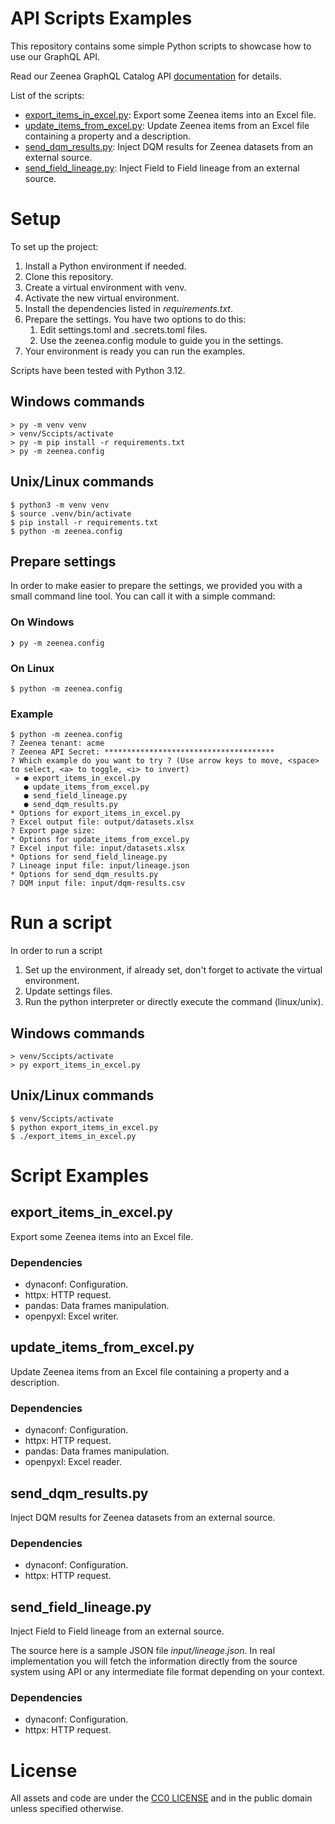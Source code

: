 API Scripts Examples
====================

This repository contains some simple Python scripts to showcase how to use our GraphQL API.

Read our Zeenea GraphQL Catalog API [documentation](https://docs.zeenea.com/) for details.

List of the scripts:

* [export_items_in_excel.py](#export_items_in_excelpy): Export some Zeenea items into an Excel file.
* [update_items_from_excel.py](#update_items_from_excelpy): Update Zeenea items from an Excel file
  containing a property and a description.
* [send_dqm_results.py](#send_dqm_resultspy): Inject DQM results for Zeenea datasets from an
  external source.
* [send_field_lineage.py](#send_field_lineagepy): Inject Field to Field lineage from an external
  source.

Setup
=====

To set up the project:

1. Install a Python environment if needed.
2. Clone this repository.
3. Create a virtual environment with venv.
4. Activate the new virtual environment.
5. Install the dependencies listed in _requirements.txt_.
6. Prepare the settings. You have two options to do this: 
   1. Edit settings.toml and .secrets.toml files.
   2. Use the zeenea.config module to guide you in the settings. 
7. Your environment is ready you can run the examples.

Scripts have been tested with Python 3.12.

Windows commands
----------------

```
> py -m venv venv
> venv/Sccipts/activate
> py -m pip install -r requirements.txt
> py -m zeenea.config
```

Unix/Linux commands
-------------------

```
$ python3 -m venv venv
$ source .venv/bin/activate
$ pip install -r requirements.txt
$ python -m zeenea.config
```

Prepare settings
----------------

In order to make easier to prepare the settings, we provided you with a small command line tool. 
You can call it with a simple command:

### On Windows
```
❯ py -m zeenea.config
```

### On Linux
```
$ python -m zeenea.config
```

### Example

```
$ python -m zeenea.config
? Zeenea tenant: acme
? Zeenea API Secret: **************************************
? Which example do you want to try ? (Use arrow keys to move, <space> to select, <a> to toggle, <i> to invert)
 » ● export_items_in_excel.py
   ● update_items_from_excel.py
   ● send_field_lineage.py
   ● send_dqm_results.py
* Options for export_items_in_excel.py
? Excel output file: output/datasets.xlsx
? Export page size:
* Options for update_items_from_excel.py
? Excel input file: input/datasets.xlsx
* Options for send_field_lineage.py
? Lineage input file: input/lineage.json
* Options for send_dqm_results.py
? DQM input file: input/dqm-results.csv
```

Run a script
============

In order to run a script

1. Set up the environment, if already set, don't forget to activate the virtual environment.
2. Update settings files.
3. Run the python interpreter or directly execute the command (linux/unix).

Windows commands
----------------

```
> venv/Sccipts/activate
> py export_items_in_excel.py
```

Unix/Linux commands
-------------------

```
$ venv/Sccipts/activate
$ python export_items_in_excel.py
$ ./export_items_in_excel.py
```

Script Examples
===============

export_items_in_excel.py
------------------------

Export some Zeenea items into an Excel file.

### Dependencies

* dynaconf: Configuration.
* httpx: HTTP request.
* pandas: Data frames manipulation.
* openpyxl: Excel writer.

update_items_from_excel.py
--------------------------

Update Zeenea items from an Excel file containing a property and a description.

### Dependencies

* dynaconf: Configuration.
* httpx: HTTP request.
* pandas: Data frames manipulation.
* openpyxl: Excel reader.

send_dqm_results.py
-------------------

Inject DQM results for Zeenea datasets from an external source.

### Dependencies

* dynaconf: Configuration.
* httpx: HTTP request.

send_field_lineage.py
---------------------

Inject Field to Field lineage from an external source.

The source here is a sample JSON file _input/lineage.json_.
In real implementation you will fetch the information directly from the source system using API or
any intermediate file format depending on your context.

### Dependencies

* dynaconf: Configuration.
* httpx: HTTP request.

License
=======
All assets and code are under the [CC0 LICENSE](./LICENSE) and in the public domain unless specified
otherwise.
